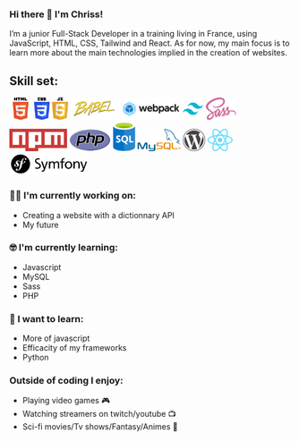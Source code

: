 ### Hi there 👋 I'm Chriss!

I’m a junior Full-Stack Developer in a training living in France, using JavaScript, HTML, CSS, Tailwind and React. As for now, my main focus is to learn more about the main technologies implied in the creation of websites.

## Skill set:

<p align="left">
<img src="https://raw.githubusercontent.com/ChrissDir/ChrissDir/master/assets/HTML5_logo.svg" height="40" width="auto">
<img src="https://raw.githubusercontent.com/ChrissDir/ChrissDir/master/assets/CSS3_logo.svg" height="40" width="auto">
<img src="https://raw.githubusercontent.com/ChrissDir/ChrissDir/master/assets/Javascript_logo.svg" height="40" width="auto">
<img src="https://raw.githubusercontent.com/ChrissDir/ChrissDir/master/assets/Babel_logo.svg" height="40" width="auto">
<img src="https://raw.githubusercontent.com/ChrissDir/ChrissDir/master/assets/Webpack_logo.svg" height="40" width="auto">
<img src="https://raw.githubusercontent.com/ChrissDir/ChrissDir/master/assets/Tailwind_logo.svg" height="auto" width="40">
<img src="https://raw.githubusercontent.com/ChrissDir/ChrissDir/master/assets/Sass_logo.svg" height="40" width="auto">
<img src="https://raw.githubusercontent.com/ChrissDir/ChrissDir/master/assets/Npm_logo.svg" height="40" width="auto">
<img src="https://raw.githubusercontent.com/ChrissDir/ChrissDir/master/assets/PHP_logo.svg" height="40" width="auto">
<img src="https://raw.githubusercontent.com/ChrissDir/ChrissDir/master/assets/Sql_logo.svg" height="auto" width="40">
<img src="https://raw.githubusercontent.com/ChrissDir/ChrissDir/master/assets/MySQL_logo.svg" height="40" width="auto">
<img src="https://raw.githubusercontent.com/ChrissDir/ChrissDir/master/assets/Wordpress_logo.svg" height="40" width="auto">
<img src="https://raw.githubusercontent.com/ChrissDir/ChrissDir/master/assets/React_logo.svg" height="40" width="auto">
<img src="https://raw.githubusercontent.com/ChrissDir/ChrissDir/master/assets/Symfony_logo.svg" height="40" width="auto">  
</p>

### :technologist: I'm currently working on:

- Creating a website with a dictionnary API 
- My future

### :nerd_face: I'm currently learning:

- Javascript
- MySQL
- Sass
- PHP

### :thinking: I want to learn:

- More of javascript
- Efficacity of my frameworks
- Python

### Outside of coding I enjoy:

- Playing video games :video_game:
- Watching streamers on twitch/youtube :tv:
- Sci-fi movies/Tv shows/Fantasy/Animes :vulcan_salute:
